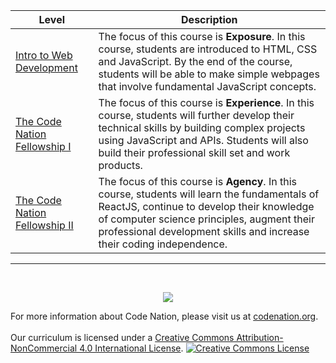 <p align="center><img src="https://i.ibb.co/jZhNF7Z/Code-Nation-Curriculum-22-23.png"></p>

| Level                                  | Description                                                                                                                                                                                                                                                                                                       |
| -------------------------------------- | ----------------------------------------------------------------------------------------------------------------------------------------------------------------------------------------------------------------------------------------------------------------------------------------------------------------- |
| [Intro to Web Development](INTRO)      | The focus of this course is **Exposure**. In this course, students are introduced to HTML, CSS and JavaScript. By the end of the course, students will be able to make simple webpages that involve fundamental JavaScript concepts.                                                                              |
| [The Code Nation Fellowship I](FLWI)   | The focus of this course is **Experience**. In this course, students will further develop their technical skills by building complex projects using JavaScript and APIs. Students will also build their professional skill set and work products.                                                          |
| [The Code Nation Fellowship II](FLW%20II) | The focus of this course is **Agency**. In this course, students will learn the fundamentals of ReactJS, continue to develop their knowledge of computer science principles, augment their professional development skills and increase their coding independence. |

---

<br>
<p align="center"> <img src="https://i.imgur.com/lYodTLP.png?1" ></p>
  
For more information about Code Nation, please visit us at <a href="https://www.codenation.org">codenation.org</a>.
<br>
<br>
Our curriculum is licensed under a <a rel="license" href="http://creativecommons.org/licenses/by-nc/4.0/">Creative Commons Attribution-NonCommercial 4.0 International License</a>.
<a rel="license" href="http://creativecommons.org/licenses/by-nc/4.0/"><img alt="Creative Commons License" style="border-width:0" src="https://i.creativecommons.org/l/by-nc/4.0/88x31.png" /></a>
